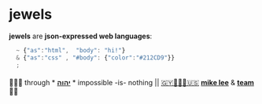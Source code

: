 # jewels

**jewels** are **json-expressed web languages**:

```javascript
  ~ {"as":"html",  "body": "hi!"}
  & {"as":"css" , "#body": {"color":"#212CD9"}}
  ;
```
####

🙇🏾‍♂️ through * [**יהוה**](../LICENSE.txt#L1) * impossible -is- nothing ||
[🇬🇾👨🏾‍💻🇺🇸](https://en.wikipedia.org/wiki/Guyana)
[**mike lee**](https://github.com/iskitz) &
[**team**](https://github.com/orgs/ionify/people)
🤲🏾
